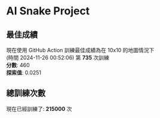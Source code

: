 
# AI Snake Project

## **最佳成績**
現在使用 GitHub Action 訓練最佳成績為在 10x10 的地圖情況下  
(時間 2024-11-26 00:52:06) 第 **735** 次訓練  
**分數**: 460  
**探索值**: 0.0251

## 總訓練次數
現在已經訓練了: **215000** 次
